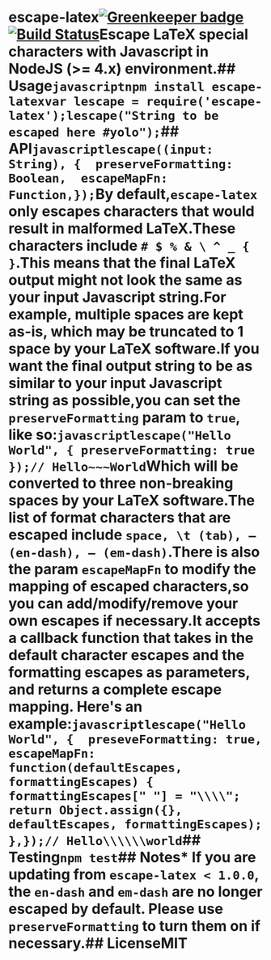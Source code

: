 # escape-latex[![Greenkeeper badge](https://badges.greenkeeper.io/dangmai/escape-latex.svg)](https://greenkeeper.io/)[![Build Status](https://travis-ci.org/dangmai/escape-latex.png)](https://travis-ci.org/dangmai/escape-latex)Escape LaTeX special characters with Javascript in NodeJS (>= 4.x) environment.## Usage```javascriptnpm install escape-latexvar lescape = require('escape-latex');lescape("String to be escaped here #yolo");```## API```javascriptlescape((input: String), {  preserveFormatting: Boolean,  escapeMapFn: Function,});```By default,`escape-latex` only escapes characters that would result in malformed LaTeX.These characters include `# $ % & \ ^ _ { }`.This means that the final LaTeX output might not look the same as your input Javascript string.For example, multiple spaces are kept as-is, which may be truncated to 1 space by your LaTeX software.If you want the final output string to be as similar to your input Javascript string as possible,you can set the `preserveFormatting` param to `true`, like so:```javascriptlescape("Hello   World", { preserveFormatting: true });// Hello~~~World```Which will be converted to three non-breaking spaces by your LaTeX software.The list of format characters that are escaped include `space, \t (tab), – (en-dash), — (em-dash)`.There is also the param `escapeMapFn` to modify the mapping of escaped characters,so you can add/modify/remove your own escapes if necessary.It accepts a callback function that takes in the default character escapes and the formatting escapes as parameters, and returns a complete escape mapping. Here's an example:```javascriptlescape("Hello   World", {  preseveFormatting: true,  escapeMapFn: function(defaultEscapes, formattingEscapes) {    formattingEscapes[" "] = "\\\\";    return Object.assign({}, defaultEscapes, formattingEscapes);  },});// Hello\\\\\\world```## Testing```npm test```## Notes* If you are updating from `escape-latex < 1.0.0`,  the `en-dash` and `em-dash` are no longer escaped by default.  Please use `preserveFormatting` to turn them on if necessary.## LicenseMIT
